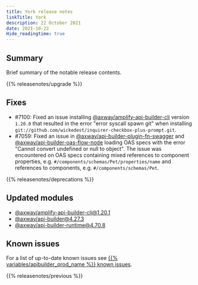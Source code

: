```yaml
---
title: York release notes
linkTitle: York
description: 22 October 2021
date: 2021-10-22
Hide_readingtime: true
---
```

## Summary
Brief summary of the notable release contents.

{{% releasenotes/upgrade %}}

<!-- ## Breaking changes -->

<!-- ## Features -->

## Fixes

* #7100: Fixed an issue installing [@axway/amplify-api-builder-cli](https://www.npmjs.com/package/@axway/amplify-api-builder-cli) version `1.20.0` that resulted in the error "error syscall spawn git" when installing `git://github.com/wickedest/inquirer-checkbox-plus-prompt.git`.
* #7059: Fixed an issue in [@axway/api-builder-plugin-fn-swagger](https://www.npmjs.com/package/@axway/api-builder-plugin-fn-swagger) and [@axway/api-builder-oas-flow-node](https://www.npmjs.com/package/@axway/api-builder-oas-flow-node) loading OAS specs with the error "Cannot convert undefined or null to object". The issue was encountered on OAS specs containing mixed references to component properties, e.g. `#/components/schemas/Pet/properties/name` and references to components, e.g. `#/components/schemas/Pet`.

{{% releasenotes/deprecations %}}

<!-- Regenerate modules/plugins with api-builder-tools script -->
## Updated modules
* [@axway/amplify-api-builder-cli@1.20.1](https://www.npmjs.com/package/@axway/amplify-api-builder-cli/v/1.20.1)
* [@axway/api-builder@4.27.3](https://www.npmjs.com/package/@axway/api-builder/v/4.27.3)
* [@axway/api-builder-runtime@4.70.8](https://www.npmjs.com/package/@axway/api-builder-runtime/v/4.70.8)

<!-- ## Updated plugins -->

## Known issues
For a list of up-to-date known issues see [{{% variables/apibuilder_prod_name %}} known issues](/docs/known_issues/).

{{% releasenotes/previous %}}
